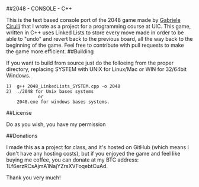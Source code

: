 ##2048 - CONSOLE - C++

This is the text based console port of the 2048 game made by [Gabriele Cirulli](https://github.com/gabrielecirulli/2048) that I wrote as a project for a programming course at UIC. This game, written in C++ uses Linked Lists to store every move made in order to be able to "undo" and revert back to the previous board, all the way back to the beginning of the game.
Feel free to contribute with pull requests to make the game more efficient.
##Building

If you want to build from source just do the folloeing from the proper directory, replacing SYSTEM with UNIX for Linux/Mac or WIN for 32/64bit Windows.

	1)  g++ 2048_LinkedLists_SYSTEM.cpp -o 2048	
	2)  ./2048 for Unix bases systems
				or
		2048.exe for windows bases systems.
		
##License 

Do as you wish, you have my permission

##Donations

I made this as a project for class, and it's hosted on GitHub (which means I don't have any hosting costs), but if you enjoyed the game and feel like buying me coffee, you can donate at my BTC address: 
	1Lf6erzRCsAjmA1NajYZrsXVFoqebtCuAd.
	
	
Thank you very much!
